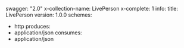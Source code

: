 swagger: "2.0"
x-collection-name: LivePerson
x-complete: 1
info:
  title: LivePerson
  version: 1.0.0
schemes:
- http
produces:
- application/json
consumes:
- application/json
